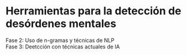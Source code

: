 # Herramientas para la detección de desórdenes mentales 

Fase 2: Uso de n-gramas y técnicas de NLP<br>
Fase 3: Deetcción con técnicas actuales de IA<br>
